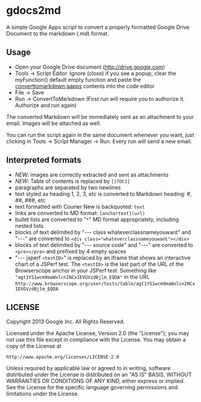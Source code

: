 gdocs2md
========

A simple Google Apps script to convert a properly formatted Google Drive Document to the markdown (.md) format. 

## Usage
  * Open your Google Drive document (http://drive.google.com)
  * Tools -> Script Editor. Ignore (close) if you see a popup, clear the myFunction() default empty function and paste the [converttomarkdown.gapps](https://raw.github.com/mangini/gdocs2md/master/converttomarkdown.gapps) contents into the code editor
  * File -> Save
  * Run -> ConvertToMarkdown (First run will require you to authorize it. Authorize and run again)

The converted Markdown will be immediately sent as an attachment to your email. Images will be attached as well.

You can run the script again in the same document whenever you want, just clicking in Tools -> Script Manager -> Run. Every run will send a new email.


## Interpreted formats
  * *NEW*: images are correctly extracted and sent as attachments
  * *NEW*: Table of contents is replaced by `[[TOC]]`
  * paragraphs are separated by two newlines
  * text styled as heading 1, 2, 3, etc is converted to Markdown heading: #, ##, ###, etc
  * text formatted with Courier New is backquoted: ``text``
  * links are converted to MD format: `[anchortext](url)`
  * bullet lists are converted to "`*`" MD format appropriately, including nested lists
  * blocks of text delimited by "--- class whateverclassnameyouwant" and "---" are converted to `<div class="whateverclassnameyouwant"></div>` 
  * blocks of text delimited by "--- source code" and "---" are converted to `<pre></pre>` and prefixed by 4 empty spaces
  * "--- jsperf `<testID>`" is replaced by an iframe that shows an interactive chart of a JSPerf test. The `<testID>` is the last part of the URL of the Browserscope anchor in your JSPerf test. Something like `"agt1YS1wcm9maWxlcnINCxIEVGVzdBjlm_EQDA"` in the URL `http://www.browserscope.org/user/tests/table/agt1YS1wcm9maWxlcnINCxIEVGVzdBjlm_EQDA`
 


## LICENSE

Copyright 2013 Google Inc. All Rights Reserved.

Licensed under the Apache License, Version 2.0 (the "License");
you may not use this file except in compliance with the License.
You may obtain a copy of the License at

    http://www.apache.org/licenses/LICENSE-2.0

Unless required by applicable law or agreed to in writing, software
distributed under the License is distributed on an "AS IS" BASIS,
WITHOUT WARRANTIES OR CONDITIONS OF ANY KIND, either express or implied.
See the License for the specific language governing permissions and
limitations under the License.
